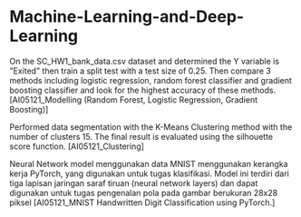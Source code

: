 # Machine-Learning-and-Deep-Learning
On the SC_HW1_bank_data.csv dataset and determined the Y variable is "Exited" then train a split test with a test size of 0.25. Then compare 3 methods including logistic regression, random forest classifier and gradient boosting classifier and look for the highest accuracy of these methods. [AI05121_Modelling (Random Forest, Logistic Regression, Gradient Boosting)]

Performed data segmentation with the K-Means Clustering method with the number of clusters 15. The final result is evaluated using the silhouette score function. [AI05121_Clustering]

Neural Network model menggunakan data MNIST menggunakan kerangka kerja PyTorch, yang digunakan untuk tugas klasifikasi. Model ini terdiri dari tiga lapisan jaringan saraf tiruan (neural network layers) dan dapat digunakan untuk tugas pengenalan pola pada gambar berukuran 28x28 piksel [AI05121_MNIST Handwritten Digit Classification using PyTorch.]
